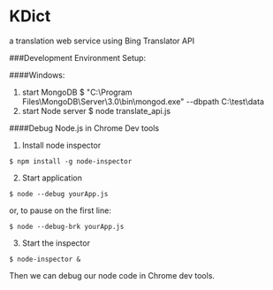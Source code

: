 # KDict
a translation web service using Bing Translator API

###Development Environment Setup:

####Windows:

1. start MongoDB
$ "C:\Program Files\MongoDB\Server\3.0\bin\mongod.exe" --dbpath C:\test\data
2. start Node server
$ node translate_api.js

####Debug Node.js in Chrome Dev tools

1. Install node inspector
  ```
  $ npm install -g node-inspector
  ```
2. Start application
  ```
  $ node --debug yourApp.js
  ```
or, to pause on the first line:
  ```
  $ node --debug-brk yourApp.js
  ```
3. Start the inspector
  ```
  $ node-inspector &
  ```

Then we can debug our node code in Chrome dev tools.

